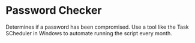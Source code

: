 # Password Checker
 Determines if a password has been compromised. Use a tool like the Task SCheduler in Windows to automate running the script every month. 
